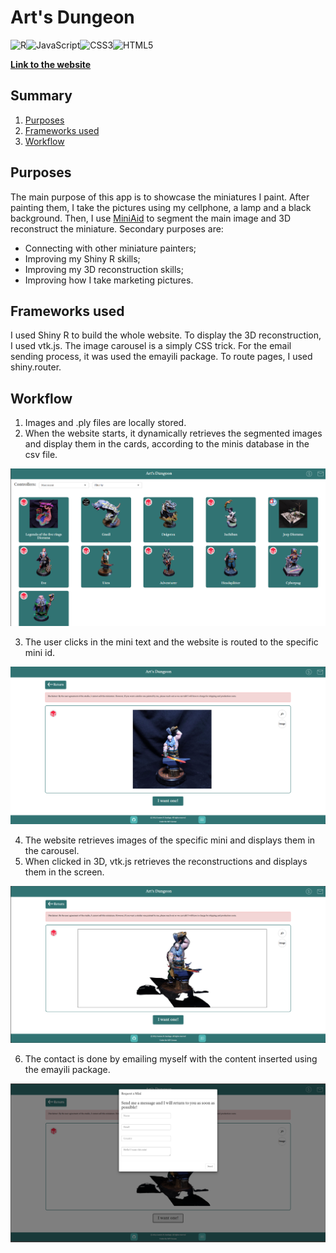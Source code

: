 # Art's Dungeon

![R](https://img.shields.io/badge/r-%23276DC3.svg?style=for-the-badge&logo=r&logoColor=white)![JavaScript](https://img.shields.io/badge/javascript-%23323330.svg?style=for-the-badge&logo=javascript&logoColor=%23F7DF1E)![CSS3](https://img.shields.io/badge/css3-%231572B6.svg?style=for-the-badge&logo=css3&logoColor=white)![HTML5](https://img.shields.io/badge/html5-%23E34F26.svg?style=for-the-badge&logo=html5&logoColor=white)

**[Link to the website](https://gustavosantiago.shinyapps.io/ArtsDungeon)** 

## Summary

1. [Purposes](#purposes)
2. [Frameworks used](#frameworks-used)
3. [Workflow](#workflow)

## Purposes

The main purpose of this app is to showcase the miniatures I paint. After painting them, I take the pictures using my cellphone, a lamp and a black background. Then, I use [MiniAid](https://github.com/GustavoSantiago113/MiniAid) to segment the main image and 3D reconstruct the miniature. Secondary purposes are:

* Connecting with other miniature painters;
* Improving my Shiny R skills;
* Improving my 3D reconstruction skills;
* Improving how I take marketing pictures. 

## Frameworks used

I used Shiny R to build the whole website. To display the 3D reconstruction, I used vtk.js. The image carousel is a simply CSS trick. For the email sending process, it was used the emayili package. To route pages, I used shiny.router.

## Workflow

1. Images and .ply files are locally stored.
2. When the website starts, it dynamically retrieves the segmented images and display them in the cards, according to the minis database in the csv file.

![Land page](readme_images/Screenshot%202025-06-18%20201117.png)

3. The user clicks in the mini text and the website is routed to the specific mini id.

![Specific Page](readme_images/Screenshot%202025-06-18%20201157.png)

4. The website retrieves images of the specific mini and displays them in the carousel.
5. When clicked in 3D, vtk.js retrieves the reconstructions and displays them in the screen.

![3D Page](readme_images/Screenshot%202025-06-18%20201217.png)

6. The contact is done by emailing myself with the content inserted using the emayili package.

![Email modal](readme_images/Screenshot%202025-06-18%20201230.png)